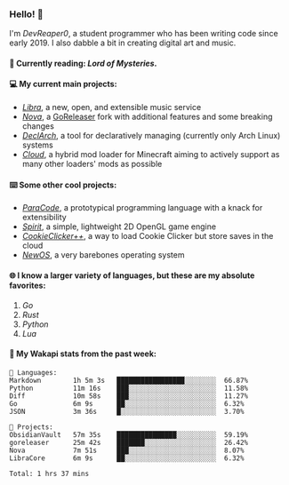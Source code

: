 ### Hello! 👋

I'm _DevReaper0_, a student programmer who has been writing code since early 2019. I also dabble a bit in creating digital art and music.

#### 📖 Currently reading: *Lord of Mysteries*.

#### 💻 My current main projects:

-   _[Libra](https://github.com/LibraMusic)_, a new, open, and extensible music service
-   _[Nova](https://github.com/LibraMusic/Nova)_, a [GoReleaser](https://github.com/goreleaser/goreleaser) fork with additional features and some breaking changes
-   _[DeclArch](https://github.com/DevReaper0/declarch)_, a tool for declaratively managing (currently only Arch Linux) systems
-   _[Cloud](https://github.com/CloudLoaderMC/CloudLoader)_, a hybrid mod loader for Minecraft aiming to actively support as many other loaders' mods as possible

#### ⌨️ Some other cool projects:

-   _[ParaCode](https://github.com/ParaCodeLang/ParaCode)_, a prototypical programming language with a knack for extensibility
-   _[Spirit](https://gitlab.com/DevReaper0/SpiritEngine)_, a simple, lightweight 2D OpenGL game engine
-   _[CookieClicker++](https://github.com/DevReaper0/CookieClickerPlusPlus)_, a way to load Cookie Clicker but store saves in the cloud
-   _[NewOS](https://github.com/DevReaper0/NewOS)_, a very barebones operating system

#### 🌐 I know a larger variety of languages, but these are my absolute favorites:

1. _Go_
2. _Rust_
3. _Python_
4. _Lua_

#### 📡 My Wakapi stats from the past week:

```text
💾 Languages:
Markdown        1h 5m 3s   █████████████████░░░░░░░░  66.87%
Python          11m 16s    ███░░░░░░░░░░░░░░░░░░░░░░  11.58%
Diff            10m 58s    ███░░░░░░░░░░░░░░░░░░░░░░  11.27%
Go              6m 9s      ██░░░░░░░░░░░░░░░░░░░░░░░  6.32%
JSON            3m 36s     █░░░░░░░░░░░░░░░░░░░░░░░░  3.70%

💼 Projects:
ObsidianVault   57m 35s    ███████████████░░░░░░░░░░  59.19%
goreleaser      25m 42s    ███████░░░░░░░░░░░░░░░░░░  26.42%
Nova            7m 51s     ███░░░░░░░░░░░░░░░░░░░░░░  8.07%
LibraCore       6m 9s      ██░░░░░░░░░░░░░░░░░░░░░░░  6.32%

Total: 1 hrs 37 mins
```
